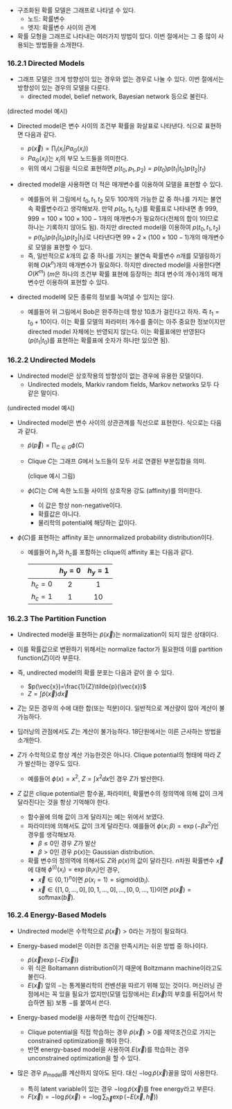 - 구조화된 확률 모델은 그래프로 나타낼 수 있다.
  - 노드: 확률변수
  - 엣지: 확률변수 사이의 관계
- 확률 모형을 그래프로 나타내는 여러가지 방법이 있다. 이번 절에서는 그 중 많이 사용되는 방법들을 소개한다.

### 16.2.1 Directed Models
- 그래프 모델은 크게 방향성이 있는 경우와 없는 경우로 나눌 수 있다. 이번 절에서는 방향성이 있는 경우의 모델을 다룬다.
  - directed model, belief network, Bayesian network 등으로 불린다.

(directed model 예시)

- Directed model은 변수 사이의 조건부 확률을 화살표로 나타낸다. 식으로 표현하면 다음과 같다.
  - $p(\vec{x}) = \prod_i (x_i \vert Pa_G(x_i))$
  - $Pa_G(x_i)$는 $x_i$의 부모 노드들을 의미한다.
  - 위의 예시 그림을 식으로 표현하면 $p(t_0, p_1, p_2) = p(t_0)p(t_1 \vert t_0)p(t_2 \vert t_1)$

- directed model을 사용하면 더 적은 매개변수를 이용하여 모델을 표현할 수 있다.
  - 예를들어 위 그림에서 $t_0, t_1, t_2$ 모두 100개의 가능한 값 중 하나를 가지는 불연속 확률변수라고 생각해보자. 만약 $p(t_0, t_1, t_2)$를 확률표로 나타내면 총 $999,999=100\times100\times100 - 1$개의 매개변수가 필요하다(전체의 합이 1이므로 하나는 기록하지 않아도 됨). 하지만 directed model을 이용하여 $p(t_0, t_1, t_2) = p(t_0)p(t_1 \vert t_0)p(t_2 \vert t_1)$로 나타낸다면 $99+2\times(100\times100 - 1)$개의 매개변수로 모델을 표현할 수 있다.
  - 즉, 일반적으로 $k$개의 값 중 하나를 가지는 불연속 확률변수 $n$개를 모델링하기 위해 $O(k^n)$개의 매개변수가 필요하다. 하지만 directed model을 사용한다면 $O(K^m)$ ($m$은 하나의 조건부 확률 표현에 등장하는 최대 변수의 개수)개의 매개변수만 이용하여 표현할 수 있다.

- directed model에 모든 종류의 정보를 녹여낼 수 있지는 않다.
  - 예를들어 위 그림에서 Bob은 완주하는데 항상 10초가 걸린다고 하자. 즉 $t_1 = t_0 + 10$이다. 이는 확률 모델의 파라미터 개수를 줄이는 아주 중요한 정보이지만 directed model 자체에는 반영되지 않는다. 이는 확률표에만 반영된다($p(t_1 \vert t_0)$를 표현하는 확률표에 숫자가 하나만 있으면 됨).


### 16.2.2 Undirected Models
- Undirected model은 상호작용의 방향성이 없는 경우에 유용한 모델이다.
  - Undirected models, Markiv random fields, Markov networks 모두 다 같은 말이다.

(undirected model 예시)

- Undirected model은 변수 사이의 상관관계를 직선으로 표현한다. 식으로는 다음과 같다.
  - $\tilde{p}(\vec{p}) = \prod_{C\in G} \phi(C)$
  - Clique $C$는 그래프 $G$에서 노드들이 모두 서로 연결된 부분집합을 의미.

    (clique 예시 그림)

  - $\phi(C)$는 $C$에 속한 노드들 사이의 상호작용 강도 (affinity)를 의미한다.
    - 이 값은 항상 non-negative이다.
    - 확률값은 아니다.
    - 물리학의 potential에 해당하는 값이다.

- $\phi(C)$를 표현하는 affinity 표는 unnormalized probability distribution이다.
  - 예를들어 $h_y$와 $h_c$를 포함하는 clique의 affinity 표는 다음과 같다.

    |       |$h_y=0$|$h_y=1$|
    |---    |:---:  |:---:  |
    |$h_c=0$|2      |1      |
    |$h_c=1$|1      |10     |


### 16.2.3 The Partition Function
- Undirected model을 표현하는 $\tilde{p}(\vec{x})$는 normalization이 되지 않은 상태이다.
- 이를 확률값으로 변환하기 위해서는 normalize factor가 필요한데 이를 partition function($Z$)이라 부른다.
- 즉, undirected model의 확률 분포는 다음과 같이 쓸 수 있다.
  - $p(\vec{x})=\frac{1}{Z}\tilde{p}(\vec{x})$
  - $Z=\int\tilde{p}(\vec{x})d\vec{x}$

- $Z$는 모든 경우의 수에 대한 합(또는 적분)이다. 일반적으로 계산량이 많아 계산이 불가능하다.
- 딥러닝의 관점에서도 $Z$는 계산이 불가능하다. 18단원에서는 이른 근사하는 방법을 소개한다.

- $Z$가 수학적으로 항상 계산 가능한것은 아니다. Clique potential의 형태에 따라 $Z$가 발산하는 경우도 있다.
  - 예를들어 $\phi(x)=x^2$, $Z=\int x^2 dx$인 경우 $Z$가 발산한다.

- $Z$ 값은 clique potential은 함수꼴, 파라미터, 확률변수의 정의역에 의해 값이 크게 달라진다는 것을 항상 기억해야 한다.
  - 함수꼴에 의해 값이 크게 달라지는 예는 위에서 보였다.
  - 파라미터에 의해서도 값이 크게 달라진다. 예를들어 $\phi(x;\beta)=\exp(-\beta x^2)$인 경우를 생각해보자.
    - $\beta \leq 0$인 경우 $Z$가 발산
    - $\beta > 0$인 경우 $p(x)$는 Gaussian distribution.
  - 확률 변수의 정의역에 의해서도 $Z$와 $p(x)$의 값이 달라진다. $n$차원 확률변수 $\vec{x}$에 대해 $\phi^{(i)}(x_i)=\exp(b_i x_i)$인 경우,
    - $\vec{x} \in \{0, 1\}^n$이면 $p(x_i=1)=\text{sigmoid}(b_i)$.
    - $\vec{x} \in \{[1, 0, ..., 0], [0, 1, ..., 0], ..., [0, 0, ..., 1] \}$이면 $p(\vec{x})=\text{softmax}(\vec{b})$.


### 16.2.4 Energy-Based Models
- Undirected model은 수학적으로 $\tilde{p}(\vec{x}) > 0$라는 가정이 필요하다.
- Energy-based model은 이러한 조건을 만족시키는 쉬운 방법 중 하나이다.
  - $\tilde{p}(\vec{x}) \exp{(-E(\vec{x}))}$
  - 위 식은 Boltamann distribution이기 때문에 Boltzmann machine이라고도 불린다.
  - $E(\vec{x})$ 앞의 $-$는 통계물리학의 컨벤션을 따르기 위해 있는 것이다. 머신러닝 관점에서는 꼭 있을 필요가 없지만(모델 입장에서는 $E(\vec{x})$의 부호를 뒤집어서 학습하면 됨) 보통 $-$를 붙여서 쓴다.

- Energy-based model을 사용하면 학습이 간단해진다.
  - Clique potential을 직접 학습하는 경우 $\tilde{p}(\vec{x}) > 0$를 제약조건으로 가지는 constrained optimization을 해야 한다.
  - 반면 energy-based model을 사용하여 $E(\vec{x})$를 학습하는 경우 unconstrained optimization을 할 수 있다.

- 많은 경우 $p_{\text{model}}$를 계산하지 않아도 된다. 대신 $-\log \tilde{p}(\vec{x})$꼴을 많이 사용한다.
  - 특히 latent variable이 있는 경우 $-\log \tilde{p}(\vec{x})$를 free energy라고 부른다.
  - $F(\vec{x}) = -\log \tilde{p}(\vec{x}) = -\log \sum_{\vec{h}}\exp(-E(\vec{x}, \vec{h}))$
